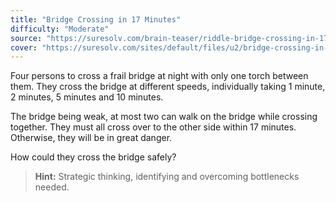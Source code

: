 ```yaml
---
title: "Bridge Crossing in 17 Minutes"
difficulty: "Moderate"
source: "https://suresolv.com/brain-teaser/riddle-bridge-crossing-in-17-mins"
cover: "https://suresolv.com/sites/default/files/u2/bridge-crossing-in-17-mins-riddle.jpg"
---
```


Four persons to cross a frail bridge at night with only one torch between them. They cross the bridge at different speeds, individually taking 1 minute, 2 minutes, 5 minutes and 10 minutes.

The bridge being weak, at most two can walk on the bridge while crossing together. They must all cross over to the other side within 17 minutes. Otherwise, they will be in great danger.

How could they cross the bridge safely?

> **Hint:** Strategic thinking, identifying and overcoming bottlenecks needed.
